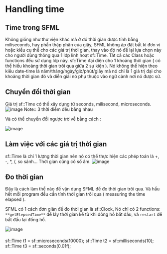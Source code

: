 # Handling time
## Time trong SFML
  Không giống như thư viện khác mà ở đó thời gian được tính bằng miliseconds, hay phần thập phân của giây, SFML không áp đặt bất kì đơn vị hoặc kiểu cụ thế cho các giá trị thời gian, thay vào đó nó để lại lựa chọn này cho người dùng thông qua 1 lớp linh hoạt sf::Time. Tất cả các Class hoặc functions đều sử dụng lớp này.
  sf::Time đại diện cho 1 khoảng thời gian ( có thể hiểu khoảng thời gian trôi qua giữa 2 sự kiện ). Nó không thể hiện theo kiểu date-time là năm/tháng/ngày/giờ/phút/giây mà nó chỉ là 1 giá trị đại cho khoảng thời gian đó và diễn giải nó phụ thuộc vào ngữ cảnh nơi nó được sử.
 
 
## Chuyển đổi thời gian
  Giá trị sf::Time có thể xây dựng từ seconds, milisecond, microseconds.
  ![image](https://user-images.githubusercontent.com/91585606/158044951-3e89140a-1f4f-427a-8cef-f65ad1a29e27.png)
  Note:: 3 thời điểm đều bằng nhau
  
  Và có thể chuyển đổi ngược trờ về bằng cách :
  
  ![image](https://user-images.githubusercontent.com/91585606/158044983-51b332e7-bdaa-4eed-b821-ee2d51443f2e.png)



## Làm việc với các giá trị thời gian

  sf::Time là chỉ 1 lượng thời gian nên nó có thể thực hiện các phép toán là +, -, *, /, so sánh... Thời gian cũng có số âm.
![image](https://user-images.githubusercontent.com/91585606/158045026-a976993a-2257-481b-ab78-ff2854d7251d.png)

## Đo thời gian

  Đây là cách làm thể nào để vận dụng SFML để đo thời gian trôi qua. Và hầu hết mỗi program đều cần tính thời gian trôi qua ( measuring the time elapsed ).

SFML có 1 cách đơn giản để đo thời gian là sf::Clock. Nó chỉ có 2 functions: ``**getElepsedTime**`` để lấy thời gian kể từ khi đồng hồ bắt đầu, và ``restart`` để bắt đầu lại đồng hồ. 

![image](https://user-images.githubusercontent.com/91585606/158045273-ea9bab95-3d58-435b-8903-3258aec1bfbd.png)

####
sf::Time t1 = sf::microseconds(10000);
sf::Time t2 = sf::milliseconds(10);
sf::Time t3 = sf::seconds(0.01f);



